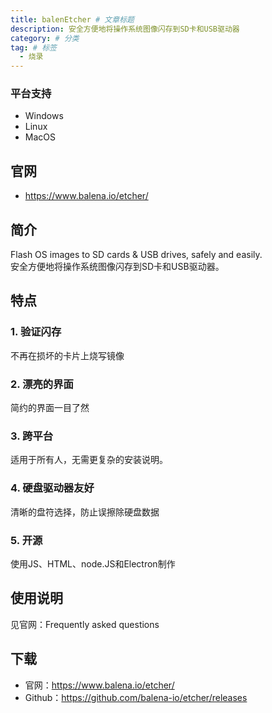 ```yaml
---
title: balenEtcher # 文章标题
description: 安全方便地将操作系统图像闪存到SD卡和USB驱动器
category: # 分类
tag: # 标签
  - 烧录
---
```

### 平台支持
- Windows
- Linux
- MacOS

## 官网
- https://www.balena.io/etcher/

## 简介
Flash OS images to SD cards & USB drives, safely and easily.  
安全方便地将操作系统图像闪存到SD卡和USB驱动器。

## 特点
### 1. 验证闪存
不再在损坏的卡片上烧写镜像

### 2. 漂亮的界面
简约的界面一目了然

### 3. 跨平台
适用于所有人，无需更复杂的安装说明。

### 4. 硬盘驱动器友好
清晰的盘符选择，防止误擦除硬盘数据

### 5. 开源
使用JS、HTML、node.JS和Electron制作

## 使用说明
见官网：Frequently asked questions

## 下载
- 官网：https://www.balena.io/etcher/
- Github：https://github.com/balena-io/etcher/releases